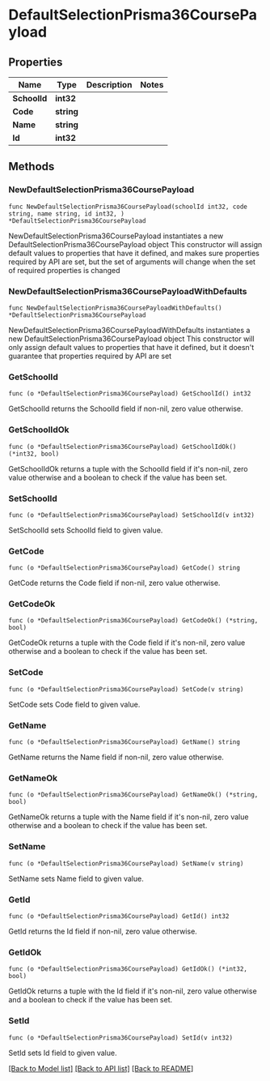 # DefaultSelectionPrisma36CoursePayload

## Properties

Name | Type | Description | Notes
------------ | ------------- | ------------- | -------------
**SchoolId** | **int32** |  | 
**Code** | **string** |  | 
**Name** | **string** |  | 
**Id** | **int32** |  | 

## Methods

### NewDefaultSelectionPrisma36CoursePayload

`func NewDefaultSelectionPrisma36CoursePayload(schoolId int32, code string, name string, id int32, ) *DefaultSelectionPrisma36CoursePayload`

NewDefaultSelectionPrisma36CoursePayload instantiates a new DefaultSelectionPrisma36CoursePayload object
This constructor will assign default values to properties that have it defined,
and makes sure properties required by API are set, but the set of arguments
will change when the set of required properties is changed

### NewDefaultSelectionPrisma36CoursePayloadWithDefaults

`func NewDefaultSelectionPrisma36CoursePayloadWithDefaults() *DefaultSelectionPrisma36CoursePayload`

NewDefaultSelectionPrisma36CoursePayloadWithDefaults instantiates a new DefaultSelectionPrisma36CoursePayload object
This constructor will only assign default values to properties that have it defined,
but it doesn't guarantee that properties required by API are set

### GetSchoolId

`func (o *DefaultSelectionPrisma36CoursePayload) GetSchoolId() int32`

GetSchoolId returns the SchoolId field if non-nil, zero value otherwise.

### GetSchoolIdOk

`func (o *DefaultSelectionPrisma36CoursePayload) GetSchoolIdOk() (*int32, bool)`

GetSchoolIdOk returns a tuple with the SchoolId field if it's non-nil, zero value otherwise
and a boolean to check if the value has been set.

### SetSchoolId

`func (o *DefaultSelectionPrisma36CoursePayload) SetSchoolId(v int32)`

SetSchoolId sets SchoolId field to given value.


### GetCode

`func (o *DefaultSelectionPrisma36CoursePayload) GetCode() string`

GetCode returns the Code field if non-nil, zero value otherwise.

### GetCodeOk

`func (o *DefaultSelectionPrisma36CoursePayload) GetCodeOk() (*string, bool)`

GetCodeOk returns a tuple with the Code field if it's non-nil, zero value otherwise
and a boolean to check if the value has been set.

### SetCode

`func (o *DefaultSelectionPrisma36CoursePayload) SetCode(v string)`

SetCode sets Code field to given value.


### GetName

`func (o *DefaultSelectionPrisma36CoursePayload) GetName() string`

GetName returns the Name field if non-nil, zero value otherwise.

### GetNameOk

`func (o *DefaultSelectionPrisma36CoursePayload) GetNameOk() (*string, bool)`

GetNameOk returns a tuple with the Name field if it's non-nil, zero value otherwise
and a boolean to check if the value has been set.

### SetName

`func (o *DefaultSelectionPrisma36CoursePayload) SetName(v string)`

SetName sets Name field to given value.


### GetId

`func (o *DefaultSelectionPrisma36CoursePayload) GetId() int32`

GetId returns the Id field if non-nil, zero value otherwise.

### GetIdOk

`func (o *DefaultSelectionPrisma36CoursePayload) GetIdOk() (*int32, bool)`

GetIdOk returns a tuple with the Id field if it's non-nil, zero value otherwise
and a boolean to check if the value has been set.

### SetId

`func (o *DefaultSelectionPrisma36CoursePayload) SetId(v int32)`

SetId sets Id field to given value.



[[Back to Model list]](../README.md#documentation-for-models) [[Back to API list]](../README.md#documentation-for-api-endpoints) [[Back to README]](../README.md)



